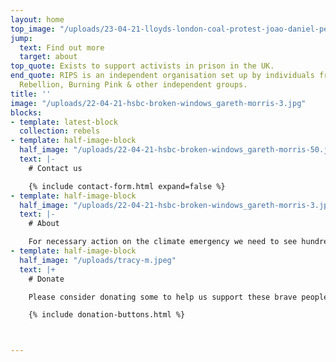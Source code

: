 ```yaml
---
layout: home
top_image: "/uploads/23-04-21-lloyds-london-coal-protest-joao-daniel-pereira-dsf7919.jpg"
jump:
  text: Find out more
  target: about
top_quote: Exists to support activists in prison in the UK.
end_quote: RIPS is an independent organisation set up by individuals from Extinction
  Rebellion, Burning Pink & other independent groups.
title: ''
image: "/uploads/22-04-21-hsbc-broken-windows_gareth-morris-3.jpg"
blocks:
- template: latest-block
  collection: rebels
- template: half-image-block
  half_image: "/uploads/22-04-21-hsbc-broken-windows_gareth-morris-50.jpg"
  text: |-
    # Contact us

    {% include contact-form.html expand=false %}
- template: half-image-block
  half_image: "/uploads/22-04-21-hsbc-broken-windows_gareth-morris-3.jpg"
  text: |-
    # About

    For necessary action on the climate emergency we need to see hundreds of individuals in prison before the year is out and RIPS Rebels in Prison Support exists to support activists wanting to take that next step of action.
- template: half-image-block
  half_image: "/uploads/tracy-m.jpeg"
  text: |+
    # Donate

    Please consider donating some to help us support these brave people. Find out more about [how we spend the money](/donate).

    {% include donation-buttons.html %}



---
```

